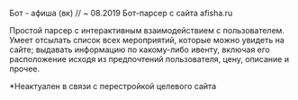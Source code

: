 Бот - афиша (вк) // ~ 08.2019
Бот-парсер с сайта afisha.ru 


Простой парсер с интерактивным взаимодействием с пользователем. Умеет отсылать список всех мероприятий, которые можно увидеть на сайте;
выдавать информацию по какому-либо ивенту, включая его расположение исходя из предпочтений пользователя, цену, описание и прочее.

*Неактуален в связи с перестройкой целевого сайта
